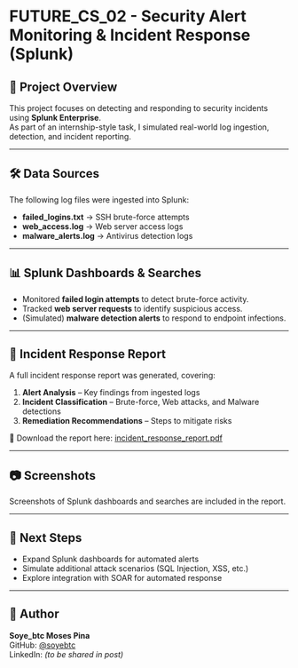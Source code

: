 # FUTURE_CS_02 - Security Alert Monitoring & Incident Response (Splunk)

## 📌 Project Overview
This project focuses on detecting and responding to security incidents using **Splunk Enterprise**.  
As part of an internship-style task, I simulated real-world log ingestion, detection, and incident reporting.

---

## 🛠️ Data Sources
The following log files were ingested into Splunk:
- **failed_logins.txt** → SSH brute-force attempts  
- **web_access.log** → Web server access logs  
- **malware_alerts.log** → Antivirus detection logs  

---

## 📊 Splunk Dashboards & Searches
- Monitored **failed login attempts** to detect brute-force activity.  
- Tracked **web server requests** to identify suspicious access.  
- (Simulated) **malware detection alerts** to respond to endpoint infections.  

---

## 📝 Incident Response Report
A full incident response report was generated, covering:
1. **Alert Analysis** – Key findings from ingested logs  
2. **Incident Classification** – Brute-force, Web attacks, and Malware detections  
3. **Remediation Recommendations** – Steps to mitigate risks  

📂 Download the report here: [incident_response_report.pdf](./incident_response_report.pdf)

---

## 📷 Screenshots
Screenshots of Splunk dashboards and searches are included in the report.  

---

## 🚀 Next Steps
- Expand Splunk dashboards for automated alerts  
- Simulate additional attack scenarios (SQL Injection, XSS, etc.)  
- Explore integration with SOAR for automated response  

---

## 🔗 Author
**Soye_btc Moses Pina**  
GitHub: [@soyebtc](https://github.com/soyebtc)  
LinkedIn: *(to be shared in post)*  
